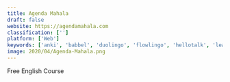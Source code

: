 ```yaml
---
title: Agenda Mahala
draft: false 
website: https://agendamahala.com
classification: ['']
platform: ['Web']
keywords: ['anki', 'babbel', 'duolingo', 'flowlingo', 'hellotalk', 'learn_and_play_english', 'learning_with_texts', 'memrise', 'my_language_exchange', 'protonmail', 'quizlet', 'rosetta_stone', 'rype', 'smigin', 'teamspanish', 'vocabla', 'exlogue']
image: 2020/04/Agenda-Mahala.png
---
```

Free English Course